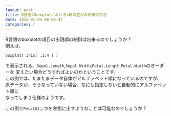 ```yaml
---
layout: post
title: R言語のboxplotにおけるx軸の並びの制御の方法
date: 2015-01-05 06:09:47
categories: r
---
```

<p>R言語のboxplotの項目の出現順の制御は出来るのでしょうか？<br>
例えば、</p>

```
boxplot( iris[ ,1:4 ] )
```

<p>で表示される、<code>Sepal.Length</code>,<code>Sepal.Width</code>,<code>Petal.Length</code>,<code>Petal.Width</code>のオーダーを
変えたい場合どうすればよいのかということです。<br>
この例では、たまたまデータ自体がアルファベット順になっているのですが、<br>
原データが、そうなっていない場合、なにも指定しないと自動的にアルファベット順に<br>
なってしまう仕様のようです。</p>

<p>この例で<code>Petal</code>の二つを左側に出すようなことは可能なのでしょうか？</p>
